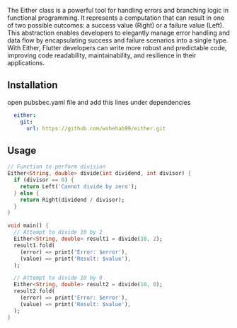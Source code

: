<!--
This README describes the package. If you publish this package to pub.dev,
this README's contents appear on the landing page for your package.

For information about how to write a good package README, see the guide for
[writing package pages](https://dart.dev/guides/libraries/writing-package-pages).

For general information about developing packages, see the Dart guide for
[creating packages](https://dart.dev/guides/libraries/create-library-packages)
and the Flutter guide for
[developing packages and plugins](https://flutter.dev/developing-packages).
-->

The Either class is a powerful tool for handling errors and branching logic in functional programming. It represents a computation that can result in one of two possible outcomes: a success value (Right) or a failure value (Left). This abstraction enables developers to elegantly manage error handling and data flow by encapsulating success and failure scenarios into a single type. With Either, Flutter developers can write more robust and predictable code, improving code readability, maintainability, and resilience in their applications.
<!-- 
## Features

TODO: List what your package can do. Maybe include images, gifs, or videos. -->

## Installation

open pubsbec.yaml file and add this lines under dependencies
```yaml
  either:
    git:
      url: https://github.com/wshehab99/either.git
```


## Usage

<!-- TODO: Include short and useful examples for package users. Add longer examples
to `/example` folder. -->

```dart
// Function to perform division
Either<String, double> divide(int dividend, int divisor) {
  if (divisor == 0) {
    return Left('Cannot divide by zero');
  } else {
    return Right(dividend / divisor);
  }
}

void main() {
  // Attempt to divide 10 by 2
  Either<String, double> result1 = divide(10, 2);
  result1.fold(
    (error) => print('Error: $error'),
    (value) => print('Result: $value'),
  );

  // Attempt to divide 10 by 0
  Either<String, double> result2 = divide(10, 0);
  result2.fold(
    (error) => print('Error: $error'),
    (value) => print('Result: $value'),
  );
}
```

<!-- ## Additional information

TODO: Tell users more about the package: where to find more information, how to
contribute to the package, how to file issues, what response they can expect
from the package authors, and more. -->
